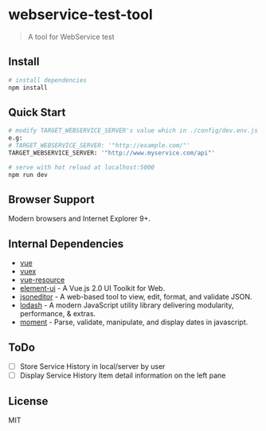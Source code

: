 # webservice-test-tool

> A tool for WebService test

## Install
``` bash
# install dependencies
npm install
```

## Quick Start
``` bash
# modify TARGET_WEBSERVICE_SERVER's value which in ./config/dev.env.js file
e.g:
# TARGET_WEBSERVICE_SERVER: '"http://example.com/"'
TARGET_WEBSERVICE_SERVER: '"http://www.myservice.com/api"'

# serve with hot reload at localhost:5000
npm run dev
```

## Browser Support
Modern browsers and Internet Explorer 9+.

## Internal Dependencies
* [vue](https://github.com/vuejs/vue)
* [vuex](https://github.com/vuejs/vuex)
* [vue-resource](https://github.com/pagekit/vue-resource)
* [element-ui](https://github.com/ElemeFE/element) - A Vue.js 2.0 UI Toolkit for Web.
* [jsoneditor](https://github.com/josdejong/jsoneditor) - A web-based tool to view, edit, format, and validate JSON.
* [lodash](https://github.com/lodash/lodash/) - A modern JavaScript utility library delivering modularity, performance, & extras.
* [moment](https://github.com/moment/moment/) - Parse, validate, manipulate, and display dates in javascript.

## ToDo
- [ ] Store Service History in local/server by user
- [ ] Display Service History Item detail information on the left pane

## License
MIT
